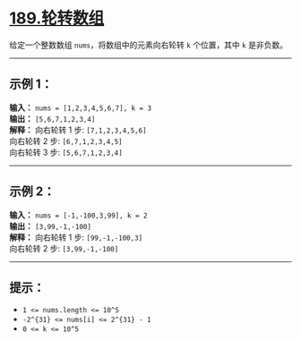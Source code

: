 # [189.轮转数组](https://leetcode.cn/problems/rotate-array/description)

给定一个整数数组 `nums`，将数组中的元素向右轮转 `k` 个位置，其中 `k` 是非负数。

---

## 示例 1：

**输入：** `nums = [1,2,3,4,5,6,7], k = 3`  
**输出：** `[5,6,7,1,2,3,4]`  
**解释：** 向右轮转 1 步: `[7,1,2,3,4,5,6]`  
向右轮转 2 步: `[6,7,1,2,3,4,5]`  
向右轮转 3 步: `[5,6,7,1,2,3,4]`

---

## 示例 2：

**输入：** `nums = [-1,-100,3,99], k = 2`  
**输出：** `[3,99,-1,-100]`  
**解释：** 向右轮转 1 步: `[99,-1,-100,3]`  
向右轮转 2 步: `[3,99,-1,-100]`

---

## 提示：

- `1 <= nums.length <= 10^5`
- `-2^{31} <= nums[i] <= 2^{31} - 1`
- `0 <= k <= 10^5` 